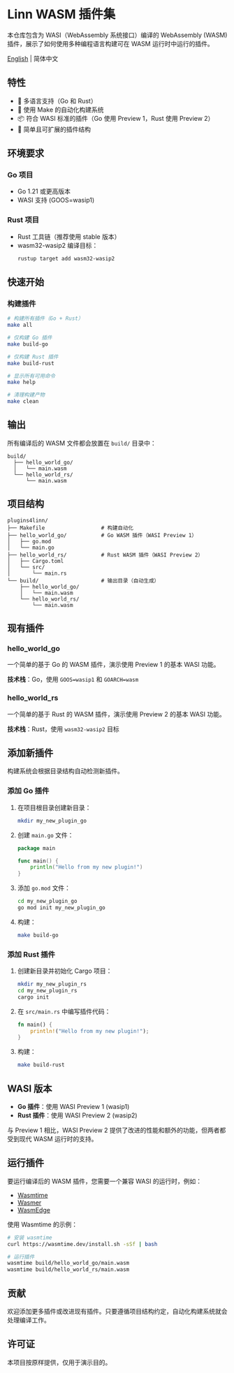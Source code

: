 # Linn WASM 插件集

本仓库包含为 WASI（WebAssembly 系统接口）编译的 WebAssembly (WASM) 插件，展示了如何使用多种编程语言构建可在 WASM 运行时中运行的插件。

[English](README.md) | 简体中文

## 特性

- 🚀 多语言支持（Go 和 Rust）
- 🔧 使用 Make 的自动化构建系统
- 📦 符合 WASI 标准的插件（Go 使用 Preview 1，Rust 使用 Preview 2）
- 🎯 简单且可扩展的插件结构

## 环境要求

### Go 项目
- Go 1.21 或更高版本
- WASI 支持 (GOOS=wasip1)

### Rust 项目
- Rust 工具链（推荐使用 stable 版本）
- wasm32-wasip2 编译目标：
  ```bash
  rustup target add wasm32-wasip2
  ```

## 快速开始

### 构建插件

```bash
# 构建所有插件（Go + Rust）
make all

# 仅构建 Go 插件
make build-go

# 仅构建 Rust 插件
make build-rust

# 显示所有可用命令
make help

# 清理构建产物
make clean
```

## 输出

所有编译后的 WASM 文件都会放置在 `build/` 目录中：

```
build/
  ├── hello_world_go/
  │   └── main.wasm
  └── hello_world_rs/
      └── main.wasm
```

## 项目结构

```
plugins4linn/
├── Makefile                  # 构建自动化
├── hello_world_go/           # Go WASM 插件（WASI Preview 1）
│   ├── go.mod
│   └── main.go
├── hello_world_rs/           # Rust WASM 插件（WASI Preview 2）
│   ├── Cargo.toml
│   └── src/
│       └── main.rs
└── build/                    # 输出目录（自动生成）
    ├── hello_world_go/
    │   └── main.wasm
    └── hello_world_rs/
        └── main.wasm
```

## 现有插件

### hello_world_go
一个简单的基于 Go 的 WASM 插件，演示使用 Preview 1 的基本 WASI 功能。

**技术栈**：Go，使用 `GOOS=wasip1` 和 `GOARCH=wasm`

### hello_world_rs  
一个简单的基于 Rust 的 WASM 插件，演示使用 Preview 2 的基本 WASI 功能。

**技术栈**：Rust，使用 `wasm32-wasip2` 目标

## 添加新插件

构建系统会根据目录结构自动检测新插件。

### 添加 Go 插件

1. 在项目根目录创建新目录：
   ```bash
   mkdir my_new_plugin_go
   ```

2. 创建 `main.go` 文件：
   ```go
   package main
   
   func main() {
       println("Hello from my new plugin!")
   }
   ```

3. 添加 `go.mod` 文件：
   ```bash
   cd my_new_plugin_go
   go mod init my_new_plugin_go
   ```

4. 构建：
   ```bash
   make build-go
   ```

### 添加 Rust 插件

1. 创建新目录并初始化 Cargo 项目：
   ```bash
   mkdir my_new_plugin_rs
   cd my_new_plugin_rs
   cargo init
   ```

2. 在 `src/main.rs` 中编写插件代码：
   ```rust
   fn main() {
       println!("Hello from my new plugin!");
   }
   ```

3. 构建：
   ```bash
   make build-rust
   ```

## WASI 版本

- **Go 插件**：使用 WASI Preview 1 (wasip1)
- **Rust 插件**：使用 WASI Preview 2 (wasip2)

与 Preview 1 相比，WASI Preview 2 提供了改进的性能和额外的功能，但两者都受到现代 WASM 运行时的支持。

## 运行插件

要运行编译后的 WASM 插件，您需要一个兼容 WASI 的运行时，例如：

- [Wasmtime](https://wasmtime.dev/)
- [Wasmer](https://wasmer.io/)
- [WasmEdge](https://wasmedge.org/)

使用 Wasmtime 的示例：
```bash
# 安装 wasmtime
curl https://wasmtime.dev/install.sh -sSf | bash

# 运行插件
wasmtime build/hello_world_go/main.wasm
wasmtime build/hello_world_rs/main.wasm
```

## 贡献

欢迎添加更多插件或改进现有插件。只要遵循项目结构约定，自动化构建系统就会处理编译工作。

## 许可证

本项目按原样提供，仅用于演示目的。


